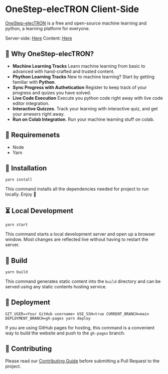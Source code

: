 # OneStep-elecTRON Client-Side

[OneStep-elecTRON](https://onestep-electron.github.io) is a free and open-source machine learning and python, a learning platform for everyone.

Server-side: [Here](https://github.com/OneStep-elecTRON/onestep-electron-server)
Content: [Here](https://github.com/OneStep-elecTRON/onestep-electron-content)

## 🧐 Why OneStep-elecTRON?

- **Machine Learning Tracks** Learn machine learning from basic to advanced with hand-crafted and trusted content.
- **Phython Learning Tracks** New to machine learning? Start by getting familiar with **Python**.
- **Sync Progress with Authetication** Register to keep track of your progress and quizes you have solved.
- **Live Code Execution** Execute you python code right away with live code editor integration.
- **Interactive Quizzes**. Track your learning with interactive quiz, and get your anwsers right away.
- **Run on Colab Integration**. Run your machine learning stuff on colab.

## 🎉 Requiremenets

- Node
- Yarn

## 🧠 Installation

```console
yarn install
```
This command installs all the dependencies needed for project to run locally. Enjoy 🎉

## ⏳ Local Development

```console
yarn start
```

This command starts a local development server and open up a browser window. Most changes are reflected live without having to restart the server.

## 👾 Build

```console
yarn build
```

This command generates static content into the `build` directory and can be served using any static contents hosting service.

## 🤖 Deployment

```console
GIT_USER=<Your GitHub username> USE_SSH=true CURRENT_BRANCH=main DEPLOYMENT_BRANCH=gh-pages yarn deploy
```

If you are using GitHub pages for hosting, this command is a convenient way to build the website and push to the `gh-pages` branch.

## 🙈 Contributing

Please read our [Contributing Guide](./CONTRIBUTING.md) before submitting a Pull Request to the project.
